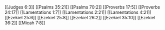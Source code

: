 [[Judges 6:3]]
[[Psalms 35:21]]
[[Psalms 70:2]]
[[Proverbs 17:5]]
[[Proverbs 24:17]]
[[Lamentations 1:7]]
[[Lamentations 2:21]]
[[Lamentations 4:21]]
[[Ezekiel 25:6]]
[[Ezekiel 25:8]]
[[Ezekiel 26:2]]
[[Ezekiel 35:10]]
[[Ezekiel 36:2]]
[[Micah 7:8]]
